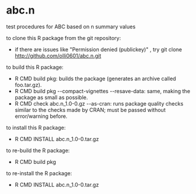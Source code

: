 abc.n
=====
test procedures for ABC based on n summary values

to clone this R package from the git repository:
* if there are issues like "Permission denied (publickey)" , try git clone http://github.com/olli0601/abc.n.git

to build this R package:
* R CMD build pkg: builds the package (generates an archive called foo.tar.gz).
* R CMD build pkg --compact-vignettes --resave-data: same, making the package as small as possible.
* R CMD check abc.n_1.0-0.gz --as-cran: runs package quality checks similar to the checks made by CRAN; must be passed without error/warning before.

to install this R package:
* R CMD INSTALL abc.n_1.0-0.tar.gz

to re-build the R package:
* R CMD build pkg

to re-install the R package:
* R CMD INSTALL  abc.n_1.0-0.tar.gz
